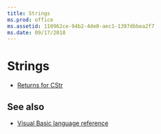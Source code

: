 ```yaml
---
title: Strings
ms.prod: office
ms.assetid: 110962ce-94b2-4de0-aec1-1397dbbea2f7
ms.date: 09/17/2018
---
```



# Strings

- [Returns for CStr](User-Interface-Help/returns-for-cstr.md)
    

## See also

- [Visual Basic language reference](User-Interface-Help/visual-basic-language-reference.md)